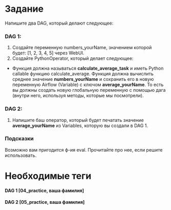# Задание

Напишите два DAG, который делают следующее:
### DAG 1: 
1. Создайте переменную numbers_yourName, значением которой будет: [1, 2, 3, 4, 5] через WebUI.
2. Создайте PythonOperator, который делает следующее:
- Функция должна называться **calculate_average_task** и иметь Python callable функцию calculate_average.
Функция должна вычислить среднее значение **numbers_yourName** и сохранить его в новую переменную Airflow (Variable) 
с ключом **average_yourName**. 
То есть вы должны создать новую глобальную переменную с помощью дага (внутри него, используя методы, которые мы посмотрели).

### DAG 2:    
1. Напишите баш оператор, который будет печатать значение **average_yourName** из Variables, которую вы создали в DAG 1.

### Подсказки

Возможно вам пригодится ф-ия eval. Прочитайте про нее, если решите использовать.

# Необходимые теги
#### DAG 1 [04_practice, ваша фамилия]
#### DAG 2 [05_practice, ваша фамилия]